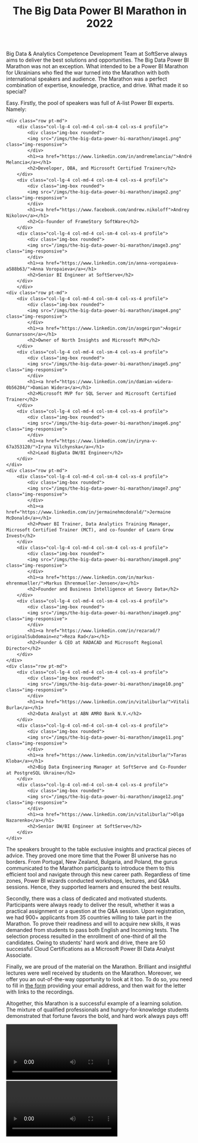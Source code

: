 ﻿---
layout: post
title: The Big Data Power BI Marathon in 2022
---

Big Data & Analytics Competence Development Team at SoftServe always
aims to deliver the best solutions and opportunities. The Big Data Power
BI Marathon was not an exception. What intended to be a Power BI
Marathon for Ukrainians who fled the war turned into the Marathon with
both international speakers and audience. The Marathon was a perfect
combination of expertise, knowledge, practice, and drive. What made it
so special?


Easy. Firstly, the pool of speakers was full of A-list Power BI experts.
Namely:
    
    <div class="row pt-md">
        <div class="col-lg-4 col-md-4 col-sm-4 col-xs-4 profile">
            <div class="img-box rounded">
            <img src="/imgs/the-big-data-power-bi-marathon/image1.png" class="img-responsive">
            </div>
            <h1><a href="https://www.linkedin.com/in/andremelancia/">André Melancia</a></h1>
            <h2>Developer, DBA, and Microsoft Certified Trainer</h2>
        </div>
        <div class="col-lg-4 col-md-4 col-sm-4 col-xs-4 profile">
            <div class="img-box rounded">
            <img src="/imgs/the-big-data-power-bi-marathon/image2.png" class="img-responsive">
            </div>
            <h1><a href="https://www.facebook.com/andrew.nikoloff">Andrey Nikolov</a></h1>
            <h2>Co-founder of FrameStory SoftWare</h2>
        </div>
        <div class="col-lg-4 col-md-4 col-sm-4 col-xs-4 profile">
            <div class="img-box rounded">
            <img src="/imgs/the-big-data-power-bi-marathon/image3.png" class="img-responsive">
            </div>
            <h1><a href="https://www.linkedin.com/in/anna-voropaieva-a588b63/">Anna Voropaieva</a></h1>
            <h2>Senior BI Engineer at SoftServe</h2>
        </div>
        </div>
    <div class="row pt-md">
        <div class="col-lg-4 col-md-4 col-sm-4 col-xs-4 profile">
            <div class="img-box rounded">
            <img src="/imgs/the-big-data-power-bi-marathon/image4.png" class="img-responsive">
            </div>
            <h1><a href="https://www.linkedin.com/in/asgeirgun">Ásgeir Gunnarsson</a></h1>
            <h2>Owner of North Insights and Microsoft MVP</h2>
        </div>
        <div class="col-lg-4 col-md-4 col-sm-4 col-xs-4 profile">
            <div class="img-box rounded">
            <img src="/imgs/the-big-data-power-bi-marathon/image5.png" class="img-responsive">
            </div>
            <h1><a href="https://www.linkedin.com/in/damian-widera-0b56284/">Damian Widera</a></h1>
            <h2>Microsoft MVP for SQL Server and Microsoft Certified Trainer</h2>
        </div>
        <div class="col-lg-4 col-md-4 col-sm-4 col-xs-4 profile">
            <div class="img-box rounded">
            <img src="/imgs/the-big-data-power-bi-marathon/image6.png" class="img-responsive">
            </div>
            <h1><a href="https://www.linkedin.com/in/iryna-v-67a353120/">Iryna Vilchynska</a></h1>
            <h2>Lead BigData DW/BI Engineer</h2>
        </div>
    </div>
    <div class="row pt-md">
        <div class="col-lg-4 col-md-4 col-sm-4 col-xs-4 profile">
            <div class="img-box rounded">
            <img src="/imgs/the-big-data-power-bi-marathon/image7.png" class="img-responsive">
            </div>
            <h1><a href="https://www.linkedin.com/in/jermainehmcdonald/">Jermaine McDonald</a></h1>
            <h2>Power BI Trainer, Data Analytics Training Manager, Microsoft Certified Trainer (MCT), and co-founder of Learn Grow Invest</h2>
        </div>
        <div class="col-lg-4 col-md-4 col-sm-4 col-xs-4 profile">
            <div class="img-box rounded">
            <img src="/imgs/the-big-data-power-bi-marathon/image8.png" class="img-responsive">
            </div>
            <h1><a href="https://www.linkedin.com/in/markus-ehrenmueller/">Markus Ehrenmueller-Jensen</a></h1>
            <h2>Founder and Business Intelligence at Savory Data</h2>
        </div>
        <div class="col-lg-4 col-md-4 col-sm-4 col-xs-4 profile">
            <div class="img-box rounded">
            <img src="/imgs/the-big-data-power-bi-marathon/image9.png" class="img-responsive">
            </div>
            <h1><a href="https://www.linkedin.com/in/rezarad/?originalSubdomain=nz">Reza Rad</a></h1>
            <h2>Founder & CEO at RADACAD and Microsoft Regional Director</h2>
        </div>
    </div>
    <div class="row pt-md">
        <div class="col-lg-4 col-md-4 col-sm-4 col-xs-4 profile">
            <div class="img-box rounded">
            <img src="/imgs/the-big-data-power-bi-marathon/image10.png" class="img-responsive">
            </div>
            <h1><a href="https://www.linkedin.com/in/vitaliburla/">Vitali Burla</a></h1>
            <h2>Data Analyst at ABN AMRO Bank N.V.</h2>
        </div>
        <div class="col-lg-4 col-md-4 col-sm-4 col-xs-4 profile">
            <div class="img-box rounded">
            <img src="/imgs/the-big-data-power-bi-marathon/image11.png" class="img-responsive">
            </div>
            <h1><a href="https://www.linkedin.com/in/vitaliburla/">Taras Kloba</a></h1>
            <h2>Big Data Engineering Manager at SoftServe and Co-Founder at PostgreSQL Ukraine</h2>
        </div>
        <div class="col-lg-4 col-md-4 col-sm-4 col-xs-4 profile">
            <div class="img-box rounded">
            <img src="/imgs/the-big-data-power-bi-marathon/image12.png" class="img-responsive">
            </div>
            <h1><a href="https://www.linkedin.com/in/vitaliburla/">Olga Nazarenko</a></h1>
            <h2>Senior DW/BI Engineer at SoftServe</h2>
        </div>
    </div>  
  
The speakers brought to the table exclusive insights and practical
pieces of advice. They proved one more time that the Power BI universe
has no borders. From Portugal, New Zealand, Bulgaria, and Poland, the
gurus communicated to the Marathon participants to introduce them to
this efficient tool and navigate through this new career path.
Regardless of time zones, Power BI wizards conducted workshops,
lectures, and Q&A sessions. Hence, they supported learners and ensured
the best results.

Secondly, there was a class of dedicated and motivated students.
Participants were always ready to deliver the result, whether it was a
practical assignment or a question at the Q&A session. Upon
registration, we had 900+ applicants from 35 countries willing to take
part in the Marathon. To prove their readiness and will to acquire new
skills, it was demanded from students to pass both English and Incoming
tests. The selection process resulted in the enrollment of one-third of
all the candidates. Owing to students\' hard work and drive, there are
50 successful Cloud Certifications as a Microsoft Power BI Data Analyst
Associate.

Finally, we are proud of the material on the Marathon. Brilliant and
insightful lectures were well received by students on the Marathon.
Moreover, we offer you an out-of-the-way opportunity to look at it too.
To do so, you need to fill in [the
form](https://share.hsforms.com/19KhpVAfdRb6oc1gfWzoewg3ir33) providing
your email address, and then wait for the letter with links to the
recordings.

Altogether, this Marathon is a successful example of a learning
solution. The mixture of qualified professionals and
hungry-for-knowledge students demonstrated that fortune favors the bold,
and hard work always pays off!

<div class="wrapper">
  <video class="videoInsert" controls>
  <source src="https://user-images.githubusercontent.com/45521694/190268827-b86273b2-2dc1-420a-8cf1-4a94b5a9d66a.mp4" type="video/mp4">
  Your browser does not support the video tag.
 </video>
</div>
<div class="wrapper">
  <video class="videoInsert" controls>
  <source src="https://user-images.githubusercontent.com/45521694/190274064-ab1c3f89-c36e-4a5a-b378-8f5287adc940.mp4" type="video/mp4">
  Your browser does not support the video tag.
 </video>
</div>

